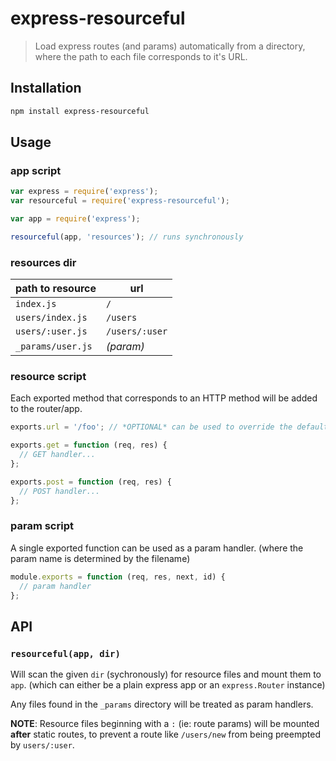 # express-resourceful

> Load express routes (and params) automatically from a directory, where
> the path to each file corresponds to it's URL.

## Installation

```sh
npm install express-resourceful
```

## Usage

### app script

```js
var express = require('express');
var resourceful = require('express-resourceful');

var app = require('express');

resourceful(app, 'resources'); // runs synchronously
```

### resources dir

| path to resource  | url            |
| ----------------- | -------------- |
| `index.js`        | `/`            |
| `users/index.js`  | `/users`       |
| `users/:user.js`  | `/users/:user` |
| `_params/user.js` | *(param)*      |

### resource script

Each exported method that corresponds to an HTTP method will be added to
the router/app.

```js
exports.url = '/foo'; // *OPTIONAL* can be used to override the default url

exports.get = function (req, res) {
  // GET handler...
};

exports.post = function (req, res) {
  // POST handler...
};
```

### param script

A single exported function can be used as a param handler. (where the param
name is determined by the filename)

```js
module.exports = function (req, res, next, id) {
  // param handler
};
```

## API

### `resourceful(app, dir)`

Will scan the given `dir` (sychronously) for resource files and mount them to
`app`. (which can either be a plain express app or an `express.Router` instance)

Any files found in the `_params` directory will be treated as param handlers.

**NOTE**: Resource files beginning with a `:` (ie: route params) will be mounted
**after** static routes, to prevent a route like `/users/new` from being preempted
by `users/:user`.
